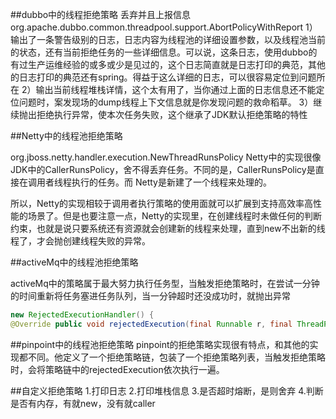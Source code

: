 ##dubbo中的线程拒绝策略
丢弃并且上报信息
org.apache.dubbo.common.threadpool.support.AbortPolicyWithReport
1）输出了一条警告级别的日志，日志内容为线程池的详细设置参数，以及线程池当前的状态，还有当前拒绝任务的一些详细信息。可以说，这条日志，使用dubbo的有过生产运维经验的或多或少是见过的，这个日志简直就是日志打印的典范，其他的日志打印的典范还有spring。得益于这么详细的日志，可以很容易定位到问题所在
2）输出当前线程堆栈详情，这个太有用了，当你通过上面的日志信息还不能定位问题时，案发现场的dump线程上下文信息就是你发现问题的救命稻草。
3）继续抛出拒绝执行异常，使本次任务失败，这个继承了JDK默认拒绝策略的特性

##Netty中的线程池拒绝策略

org.jboss.netty.handler.execution.NewThreadRunsPolicy
Netty中的实现很像JDK中的CallerRunsPolicy，舍不得丢弃任务。不同的是，CallerRunsPolicy是直接在调用者线程执行的任务。而 Netty是新建了一个线程来处理的。

所以，Netty的实现相较于调用者执行策略的使用面就可以扩展到支持高效率高性能的场景了。但是也要注意一点，Netty的实现里，在创建线程时未做任何的判断约束，也就是说只要系统还有资源就会创建新的线程来处理，直到new不出新的线程了，才会抛创建线程失败的异常。

##activeMq中的线程池拒绝策略

activeMq中的策略属于最大努力执行任务型，当触发拒绝策略时，在尝试一分钟的时间重新将任务塞进任务队列，当一分钟超时还没成功时，就抛出异常
```java
new RejectedExecutionHandler() {
@Override public void rejectedExecution(final Runnable r, final ThreadPoolExecutor executor) { try { executor.getQueue().offer(r, 60, TimeUnit.SECONDS); } catch (InterruptedException e) { throw new RejectedExecutionException("Interrupted waiting for BrokerService.worker"); } throw new RejectedExecutionException("Timed Out while attempting to enqueue Task."); } });
```

##pinpoint中的线程池拒绝策略
pinpoint的拒绝策略实现很有特点，和其他的实现都不同。他定义了一个拒绝策略链，包装了一个拒绝策略列表，当触发拒绝策略时，会将策略链中的rejectedExecution依次执行一遍。

##自定义拒绝策略
1.打印日志
2.打印堆栈信息
3.是否超时熔断，是则舍弃
4.判断是否有内存，有就new，没有就caller